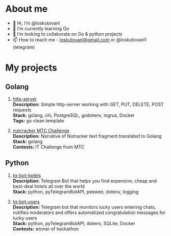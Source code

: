 # About me

- 👋 Hi, I’m @loskutovanl
- 🌱 I’m currently learning Go
- 💞️ I’m looking to collaborate on Go & python projects
- 📫 How to reach me - loskutovanl@gmail.com or @loskutovanl1 (telegram)

# My projects

## Golang

1. [http-server](https://github.com/loskutovanl/study)  
**Description:** Simple http-server working with GET, PUT, DELETE, POST requests  
**Stack:** golang, chi, PostgreSQL, godotenv, logrus, Docker  
**Tags:** go clean template  

2. [nutcracker MTC Challenge](https://github.com/loskutovanl/nutcrackerMTCChallenge)  
**Description:** Narrative of Nutracker text fragment translated to Golang  
**Stack:** golang  
**Contests:** IT Challenge from МТС  


## Python

1. [tg-bot-hotels](https://github.com/loskutovanl/tg-bot-hotels)  
**Description:** Telegram Bot that helps you find expensive, cheap and best-deal hotels all over the world  
**Stack:** python, pyTelegramBotAPI, peewee, dotenv, logging  

2. [tg-bot-users](https://github.com/loskutovanl/tg-bot-users)  
**Description:** Telegram bot that monitors lucky users entering chats, notifies moderators and offers automatized congratulation messages for lucky users  
**Stack:** python, pyTelegramBotAPI, dotenv, SQLite, Docker  
**Contests:** winner of hackathon  
